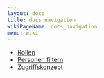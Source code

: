 ```yaml
---
layout: docs
title: docs_navigation
wikiPageName: docs_navigation
menu: wiki
---
```


* [Rollen](Rollen)
* [Personen filtern](Personen-Filtern)
* [Zugriffskonzept](Zugriffskonzept)
